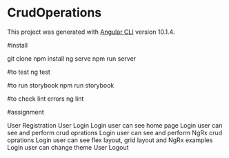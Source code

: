 # CrudOperations

This project was generated with [Angular CLI](https://github.com/angular/angular-cli) version 10.1.4.

#install

git clone
npm install
ng serve
npm run server

#to test
ng test

#to run storybook
npm run storybook

#to check lint errors
ng lint

#assignment

User Registration
User Login
Login user can see home page
Login user can see and perform crud oprations
Login user can see and perform NgRx crud oprations
Login user can see flex layout, grid layout and NgRx examples
Login user can change theme
User Logout


